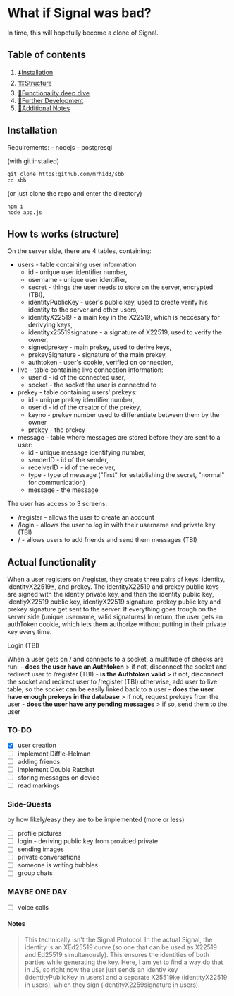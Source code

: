 # What if Signal was bad?

In time, this will hopefully become a clone of Signal.

## Table of contents
1. [⬇️Installation](#Installation)
2. [🏗️Structure](#How-ts-works-structure)
3. [🔧Functionality deep dive](#Actual-functionality)
4. [🚀Further Development](#TO-DO)
6. [📝Additional Notes](#Notes)

## Installation
Requirements:
    - nodejs
    - postgresql

(with git installed)
```
git clone https:github.com/mrhid3/sbb
cd sbb
```
(or just clone the repo and enter the directory)
```
npm i
node app.js
```

## How ts works (structure)

On the server side, there are 4 tables, containing:
- users - table containing user information:
    - id - unique user identifier number,
    - username - unique user identifier,
    - secret - things the user needs to store on the server, encrypted (TBI),
    - identityPublicKey - user's public key, used to create verify his identity to the server and other users,
    - identityX22519 - a main key in the X22519, which is neccesary for derivying keys,
    - identityx25519signature - a signature of X22519, used to verify the owner,
    - signedprekey - main prekey, used to derive keys,
    - prekeySignature - signature of the main prekey,
    - authtoken - user's cookie, verified on connection,
- live - table containing live connection information:
    - userid - id of the connected user,
    - socket - the socket the user is connected to
- prekey - table containing users' prekeys:
    - id - unique prekey identifier number,
    - userid - id of the creator of the prekey,
    - keyno - prekey number used to differentiate between them by the owner
    - prekey - the prekey
- message - table where messages are stored before they are sent to a user:
    - id - unique message identifying number,
    - senderID - id of the sender,
    - receiverID - id of the receiver,
    - type - type of message ("first" for establishing the secret, "normal" for communication)
    - message - the message
  
The user has access to 3 screens:
- /register - allows the user to create an account
- /login - allows the user to log in with their username and private key (TBI)
- / - allows users to add friends and send them messages (TBI)

## Actual functionality

When a user registers on /register, they create three pairs of keys: identity, identityX22519[*](#Notes), and prekey. The identityX22519 and prekey public keys are signed with the identiy private key, and then the identity public key, identiyX22519 public key, identiyX22519 signature, prekey public key and prekey signature get sent to the server. If everything goes trough on the server side (unique username, valid signatures) In return, the user gets an authToken cookie, which lets them authorize without putting in their private key every time.

Login (TBI)

When a user gets on / and connects to a socket, a multitude of checks are run:
    - **does the user have an Authtoken**
    > if not, disconnect the socket and redirect user to /register (TBI)
    - **is the Authtoken valid**
    > if not, disconnect the socket and redirect user to /register (TBI)
    otherwise, add user to live table, so the socket can be easily linked back to a user
    - **does the user have enough  prekeys in the database**
    > if not, request prekeys from the user
    - **does the user have any pending messages**
    > if so, send them to the user

### TO-DO
- [x] user creation
- [ ] implement Diffie-Helman
- [ ] adding friends
- [ ] implement Double Ratchet
- [ ] storing messages on device
- [ ] read markings

### Side-Quests
by how likely/easy they are to be implemented (more or less)
- [ ] profile pictures
- [ ] login - deriving public key from provided private
- [ ] sending images
- [ ] private conversations
- [ ] someone is writing bubbles
- [ ] group chats

### MAYBE ONE DAY
- [ ] voice calls

#### Notes
> This technically isn't the Signal Protocol. In the actual Signal, the identity is an XEd25519 curve (so one that can be used as X22519 and Ed25519 simultanously). This ensures the identities of both parties while generating the key. Here, I am yet to find a way do that in JS, so right now the user just sends an identiy key (identityPublicKey in users) and a separate X25519ke (identityX22519 in users), which they sign (identityX2259signature in users).
